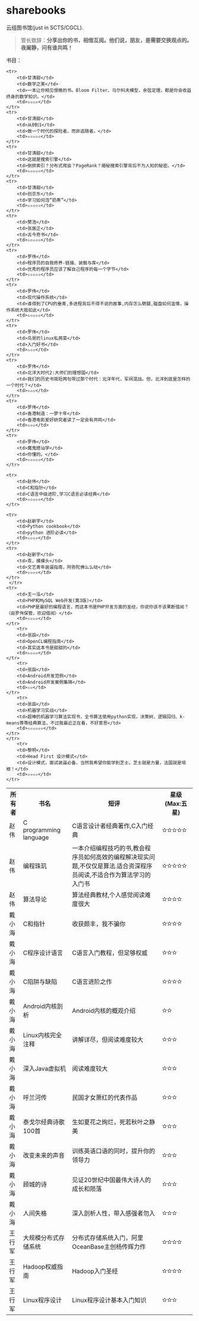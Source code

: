 # sharebooks

云组图书馆(just in SCTS/CGCL).

> 管长致辞：**分享出你的书，相借互阅。他们说，朋友，是需要交换观点的。夜阑静，问有谁共鸣！**


书目：
<table class="sub-table">
    <tr>
        <th>所有者</th>
        <th>书名</th>
        <th>短评</th>
        <th>星级(Max:五星)</th>
    </tr>

    <tr>
        <td>甘清甜</td>
        <td>数学之美</td>
        <td>一本让你相见恨晚的书。Bloom Filter、马尔科夫模型，余弦定理，都是你会收益终身的数学知识。</td>
        <td>✫✫✫✫</td>
    </tr>
	<tr>
        <td>甘清甜</td>
        <td>从0到1</td>
        <td>做一个时代的探险者，而非追随者。</td>
        <td>✫✫✫✫✫</td>
    </tr>
	<tr>
        <td>甘清甜</td>
        <td>这就是搜索引擎</td>
        <td>倒排索引？分布式爬虫？PageRank？揭秘搜索引擎背后不为人知的秘密。</td>
        <td>✫✫✫✫✫</td>
    </tr>
	<tr>
        <td>甘清甜</td>
        <td>创京东</td>
        <td>学习如何泡“奶茶”</td>
        <td>✫✫✫✫✫</td>
    </tr>
    <tr>
        <td>樊浩</td>
        <td>张居正</td>
        <td>古今奇书</td>
        <td>✫✫✫✫✫</td>
    </tr>
    <tr>
        <td>罗伟</td>
        <td>程序员的自我修养-链接、装载与库</td>
        <td>优秀的程序员应该了解自己程序的每一个字节</td>
        <td>✫✫✫✫✫</td>
    </tr>
    <tr>
        <td>罗伟</td>
        <td>现代操作系统</td>
        <td>谁得到了CPU的垂青,多进程背后不得不说的故事,内存怎么劈腿,磁盘如何滥情，操作系统大抵如此</td>
        <td>✫✫✫✫✫</td>
    </tr>
    <tr>
        <td>罗伟</td>
        <td>鸟哥的linux私房菜</td>
        <td>入门好书</td>
        <td>✫✫✫</td>
    </tr>
    <tr>
        <td>罗伟</td>
        <td>北洋大时代2:大师们的理想国</td>
        <td>我们的历史书简短两句带过那个时代：北洋年代，军阀混战。但，北洋到底是怎样的一个时代？</td>
        <td>✫✫✫</td>
    </tr>
    <tr>
        <td>罗伟</td>
        <td>香港制造：一梦十年</td>
        <td>香港电影爱好研究者读了一定会有共鸣</td>
        <td>✫✫✫</td>
    </tr>
    <tr>
        <td>罗伟</td>
        <td>魔鬼搭讪学</td>
        <td>你懂的。</td>
        <td>✫✫✫✫✫</td>
    </tr>
   <tr>
        <td>赵伟</td>
        <td>C programming language</td>
        <td>C语言设计者经典著作,C入门经典</td>
        <td>✫✫✫✫✫</td>
    </tr>

    <tr>
        <td>赵伟</td>
        <td>C和指针</td>
        <td>C语言中级进阶,学习C语言必读经典</td>
        <td>✫✫✫✫✫</td>
    </tr>

   <tr>
        <td>赵伟</td>
        <td>编程珠玑</td>
        <td>一本介绍编程技巧的书,教会程序员如何高效的编程解决现实问题,不仅仅是算法.适合资深程序员阅读,不适合作为算法学习的入门书</td>
        <td>✫✫✫✫✫</td>
    </tr>

   <tr>
        <td>赵伟</td>
        <td>算法导论</td>
        <td>算法经典教材,个人感觉阅读难度很大</td>
        <td>✫✫✫✫</td>
    </tr>
	<tr>
        <td>戴小海</td>
        <td>C和指针</td>
        <td>收获颇丰，我不骗你</td>
        <td>✫✫✫✫</td>
    </tr>
	<tr>
        <td>戴小海</td>
        <td>C程序设计语言</td>
        <td>C语言入门教程，但足够权威</td>
        <td>✫✫✫</td>
    </tr>
	<tr>
        <td>戴小海</td>
        <td>C陷阱与缺陷</td>
        <td>C语言进阶之作</td>
        <td>✫✫✫✫</td>
    </tr>
	<tr>
        <td>戴小海</td>
        <td>Android内核剖析</td>
        <td>Android内核的概观介绍</td>
        <td>✫✫</td>
    </tr>
	<tr>
        <td>戴小海</td>
        <td>Linux内核完全注释</td>
        <td>讲解详尽，但阅读难度较大</td>
        <td>✫✫✫</td>
    </tr>
	<tr>
        <td>戴小海</td>
        <td>深入Java虚拟机</td>
        <td>阅读难度较大</td>
        <td>✫✫✫</td>
    </tr>
	<tr>
        <td>戴小海</td>
        <td>呼兰河传</td>
        <td>民国才女萧红的代表作品</td>
        <td>✫✫✫</td>
    </tr>
	<tr>
        <td>戴小海</td>
        <td>泰戈尔经典诗歌100首</td>
        <td>生如夏花之绚烂，死若秋叶之静美</td>
        <td>✫✫✫</td>
    </tr>
	<tr>
        <td>戴小海</td>
        <td>改变未来的声音</td>
        <td>训练英语口语的同时，提升你的领导力</td>
        <td>✫✫✫</td>
    </tr>
	<tr>
        <td>戴小海</td>
        <td>顾城的诗</td>
        <td>见证20世纪中国最伟大诗人的成长和陨落</td>
        <td>✫✫✫</td>
    </tr>
	<tr>
        <td>戴小海</td>
        <td>人间失格</td>
        <td>深入剖析人性，带入感强者勿入</td>
        <td>✫✫✫</td>
    </tr>
    <tr>
	<td>王行军</td>
		<td>大规模分布式存储系统</td>
		<td>分布式存储系统入门，阿里OceanBase主创杨传辉力作</td>
		<td>✫✫✫✫</td>
	</tr>
	<tr>
		<td>王行军</td>
		<td>Hadoop权威指南</td>
		<td>Hadoop入门圣经</td>
		<td>✫✫✫✫</td>
	</tr>
	<tr>
		<td>王行军</td>
		<td>Linux程序设计</td>
		<td>Linux程序设计基本入门知识</td>
		<td>✫✫✫</td>
	</tr>

	<tr>
        <td>赵新宇</td>
        <td>Python cookbook</td>
        <td>python 进阶必读</td>
        <td>✫✫✫✫</td>
    </tr>
	<tr>
        <td>赵新宇</td>
        <td>乖，摸摸头</td>
        <td>文艺青年装逼指南，阿弥陀佛么么哒</td>
        <td>✫✫✫✫</td>
    </tr>
     </tr>
	<tr>
        <td>王一泓</td>
        <td>PHP和MySQL Web开发(第3版)</td>
        <td>PHP是最好的编程语言，而这本书是PHP开发方面的圣经，你说你该不该果断借阅？（由罗伟保管，欢迎借阅）</td>
        <td>✫✫✫✫</td>
    </tr>
    	<tr>
        <td>张函</td>
        <td>OpenCL编程指南</td>
        <td>其实这本书是甜甜的</td>
        <td>✫✫✫✫</td>
    </tr>
    	<tr>
        <td>张函</td>
        <td>Android开发范例</td>
        <td>Android开发案例集锦</td>
        <td>✫✫</td>
    </tr>
    	<tr>
        <td>张函</td>
        <td>机器学习实战</td>
        <td>超棒的机器学习算法实现书，全书算法使用python实现，决策树、逻辑回归、k-means等等经典算法，不过我最近正在看，不好意思</td>
        <td>✫✫✫✫✫✫</td>
    </tr>
	</tr>
    	<tr>
        <td>黎明</td>
        <td>Head First 设计模式</td>
        <td>设计模式，面试装逼必备，当然我希望你能学到芝士。芝士就是力量，法国就是培根！</td>
        <td>✫✫✫✫</td>
    </tr>
</table>

